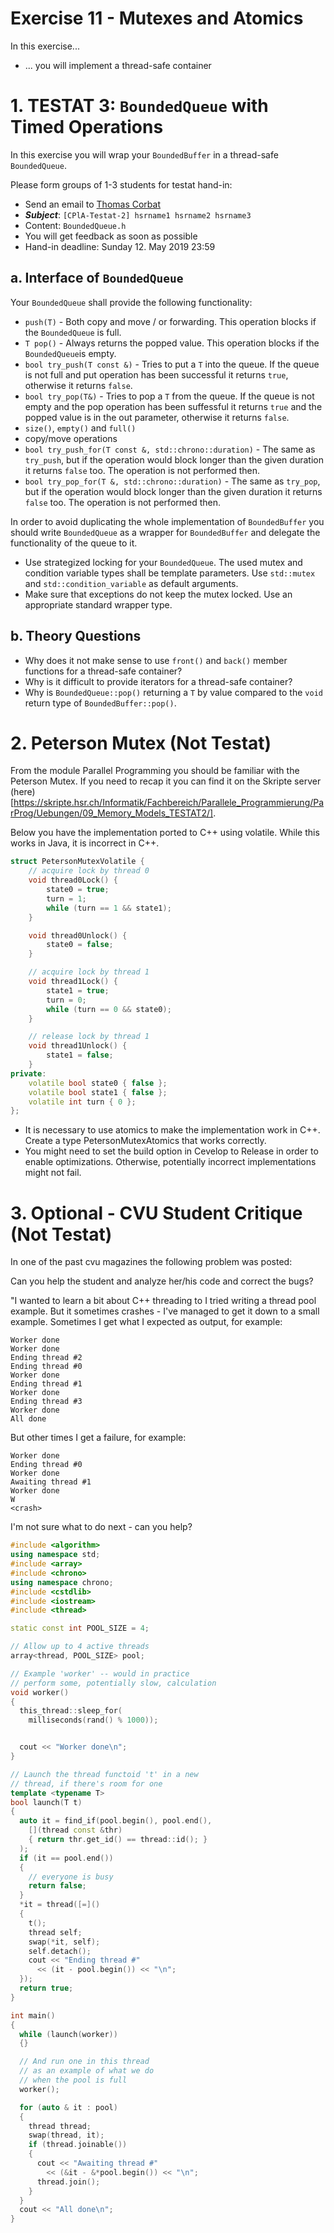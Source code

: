 # Exercise 11 - Mutexes and Atomics

In this exercise...

* ... you will implement a thread-safe container


# 1. TESTAT 3: `BoundedQueue` with Timed Operations

In this exercise you will wrap your `BoundedBuffer` in a thread-safe `BoundedQueue`.

Please form groups of 1-3 students for testat hand-in:
* Send an email to [Thomas Corbat](mailto:thomas.corbat@hsr.ch)
* ***Subject***: `[CPlA-Testat-2] hsrname1 hsrname2 hsrname3`
* Content: `BoundedQueue.h`
* You will get feedback as soon as possible
* Hand-in deadline: Sunday 12. May 2019 23:59

## a. Interface of `BoundedQueue`

Your `BoundedQueue` shall provide the following functionality:

* `push(T)` - Both copy and move / or forwarding. This operation blocks if the `BoundedQueue` is full.
* `T pop()` - Always returns the popped value. This operation blocks if the `BoundedQueue`is empty.
* `bool try_push(T const &)` - Tries to put a `T` into the queue. If the queue is not full and put operation has been successful it returns `true`, otherwise it returns `false`.
* `bool try_pop(T&)` - Tries to pop a `T` from the queue. If the queue is not empty and the pop operation has been suffessful it returns `true` and the popped value is in the out parameter, otherwise it returns `false`.
* `size()`, `empty()` and `full()`
* copy/move operations
* `bool try_push_for(T const &, std::chrono::duration)` - The same as `try_push`, but if the operation would block longer than the given duration it returns `false` too. The operation is not performed then.
* `bool try_pop_for(T &, std::chrono::duration)` - The same as `try_pop`, but if the operation would block longer than the given duration it returns `false` too. The operation is not performed then.

In order to avoid duplicating the whole implementation of `BoundedBuffer` you should write `BoundedQueue` as a wrapper for `BoundedBuffer` and delegate the functionality of the queue to it.

* Use strategized locking for your `BoundedQueue`. The used mutex and condition variable types shall be template parameters. Use `std::mutex` and `std::condition_variable` as default arguments.
* Make sure that exceptions do not keep the mutex locked. Use an appropriate standard wrapper type.

## b. Theory Questions

* Why does it not make sense to use `front()` and `back()` member functions for a thread-safe container?
* Why is it difficult to provide iterators for a thread-safe container?
* Why is `BoundedQueue::pop()` returning a `T` by value compared to the `void` return type of `BoundedBuffer::pop()`.


# 2. Peterson Mutex (Not Testat)
From the module Parallel Programming you should be familiar with the Peterson Mutex. If you need to recap it you can find it on the Skripte server (here)[https://skripte.hsr.ch/Informatik/Fachbereich/Parallele_Programmierung/ParProg/Uebungen/09_Memory_Models_TESTAT2/].

Below you have the implementation ported to C++ using volatile. While this works in Java, it is incorrect in C++. 

```cpp
struct PetersonMutexVolatile {
    // acquire lock by thread 0
    void thread0Lock() {
        state0 = true;
        turn = 1;
        while (turn == 1 && state1);
    }

    void thread0Unlock() {
        state0 = false;
    }

    // acquire lock by thread 1
    void thread1Lock() {
        state1 = true;
        turn = 0;
        while (turn == 0 && state0);
    }

    // release lock by thread 1
    void thread1Unlock() {
        state1 = false;
    }
private:
    volatile bool state0 { false };
    volatile bool state1 { false };
    volatile int turn { 0 };
};
```

* It is necessary to use atomics to make the implementation work in C++. Create a type PetersonMutexAtomics that works correctly.
* You might need to set the build option in Cevelop to Release in order to enable optimizations. Otherwise, potentially incorrect implementations might not fail. 



# 3. Optional - CVU Student Critique (Not Testat)
In one of the past cvu magazines the following problem was posted:

Can you help the student and analyze her/his code and correct the bugs?

"I wanted to learn a bit about C++ threading to I tried writing a thread pool example. But it sometimes crashes - I've managed to get it down to a small example. Sometimes I get what I expected as output, for example: 
```
Worker done
Worker done
Ending thread #2
Ending thread #0
Worker done
Ending thread #1
Worker done
Ending thread #3
Worker done
All done
```

But other times I get a failure, for example:

```
Worker done
Ending thread #0
Worker done
Awaiting thread #1
Worker done
W
<crash>
```

I'm not sure what to do next - can you help?

```cpp
#include <algorithm>
using namespace std;
#include <array>
#include <chrono>
using namespace chrono;
#include <cstdlib>
#include <iostream>
#include <thread>

static const int POOL_SIZE = 4;

// Allow up to 4 active threads
array<thread, POOL_SIZE> pool;

// Example 'worker' -- would in practice
// perform some, potentially slow, calculation
void worker()
{
  this_thread::sleep_for(
    milliseconds(rand() % 1000));


  cout << "Worker done\n";
}

// Launch the thread functoid 't' in a new
// thread, if there's room for one
template <typename T>
bool launch(T t)
{
  auto it = find_if(pool.begin(), pool.end(),
    [](thread const &thr)
    { return thr.get_id() == thread::id(); }
  );
  if (it == pool.end())
  {
    // everyone is busy
    return false;
  }
  *it = thread([=]()
  {
    t();
    thread self;
    swap(*it, self);
    self.detach();
    cout << "Ending thread #"
      << (it - pool.begin()) << "\n";
  });
  return true;
}

int main()
{
  while (launch(worker))
  {}

  // And run one in this thread
  // as an example of what we do
  // when the pool is full
  worker();

  for (auto & it : pool)
  {
    thread thread;
    swap(thread, it);
    if (thread.joinable())
    {
      cout << "Awaiting thread #"
        << (&it - &*pool.begin()) << "\n";
      thread.join();
    }
  }
  cout << "All done\n";
}
```
